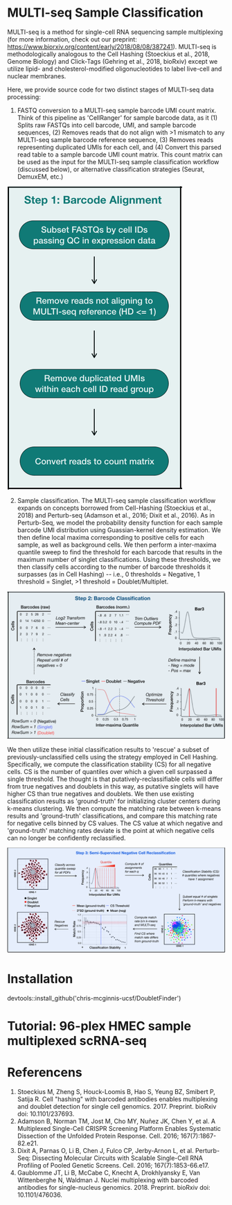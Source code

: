 # MULTI-seq Sample Classification
MULTI-seq is a method for single-cell RNA sequencing sample multiplexing (for more information, check out our preprint: https://www.biorxiv.org/content/early/2018/08/08/387241). MULTI-seq is methodologically analogous to the Cell Hashing (Stoeckius et al., 2018, Genome Biology) and Click-Tags (Gehring et al., 2018, bioRxiv) except we utilize lipid- and cholesterol-modified oligonucleotides to label live-cell and nuclear membranes.

Here, we provide source code for two distinct stages of MULTI-seq data processing:

1. FASTQ conversion to a MULTI-seq sample barcode UMI count matrix. Think of this pipeline as 'CellRanger' for sample barcode data, as it (1) Splits raw FASTQs into cell barcode, UMI, and sample barcode sequences, (2) Removes reads that do not align with >1 mismatch to any MULTI-seq sample barcode reference sequence, (3) Removes reads representing duplicated UMIs for each cell, and (4) Convert this parsed read table to a sample barcode UMI count matrix. This count matrix can be used as the input for the MULTI-seq sample classification workflow (discussed below), or alternative classification strategies (Seurat, DemuxEM, etc.)

![alternativetext](/Figures/MULTIseq_Alignment.png)

2. Sample classification. The MULTI-seq sample classification workflow expands on concepts borrowed from Cell-Hashing (Stoeckius et al., 2018) and Perturb-seq (Adamson et al., 2016; Dixit et al., 2016). As in Perturb-Seq, we model the probability density function for each sample barcode UMI distribution using Guassian-kernel density estimation. We then define local maxima corresponding to positive cells for each sample, as well as background cells. We then perform a inter-maxima quantile sweep to find the threshold for each barcode that results in the maximum number of singlet classifications. Using these thresholds, we then classify cells according to the number of barcode thresholds it surpasses (as in Cell Hashing) -- i.e., 0 thresholds = Negative, 1 threshold = Singlet, >1 threshold = Doublet/Multiplet.

![alternativetext](/Figures/MULTIseq_ClassificationWorkflow.png)

We then utilize these initial classification results to 'rescue' a subset of previously-unclassified cells using the strategy employed in Cell Hashing. Specifically, we compute the classification stability (CS) for all negative cells. CS is the number of quantiles over which a given cell surpassed a single threshold. The thought is that putatively-reclassifiable cells will differ from true negatives and doublets in this way, as putative singlets will have higher CS than true negatives and doublets. We then use existing classification results as 'ground-truth' for initializing cluster centers during k-means clustering. We then compute the matching rate between k-means results and 'ground-truth' classifications, and compare this matching rate for negative cells binned by CS values. The CS value at which negative and 'ground-truth' matching rates deviate is the point at which negative cells can no longer be confidently reclassified.

![alternativetext](/Figures/MULTIseq_NegativeCellReclassification.png)

# Installation
devtools::install_github('chris-mcginnis-ucsf/DoubletFinder')

# Tutorial: 96-plex HMEC sample multiplexed scRNA-seq

# Referencens
1. Stoeckius M, Zheng S, Houck-Loomis B, Hao S, Yeung BZ, Smibert P, Satija R. Cell "hashing" with barcoded antibodies enables multiplexing and doublet detection for single cell genomics. 2017. Preprint. bioRxiv doi: 10.1101/237693.
2. Adamson B, Norman TM, Jost M, Cho MY, Nuñez JK, Chen Y, et al. A Multiplexed Single-Cell CRISPR Screening Platform Enables Systematic Dissection of the Unfolded Protein Response. Cell. 2016; 167(7):1867-82.e21.
3. Dixit A, Parnas O, Li B, Chen J, Fulco CP, Jerby-Arnon L, et al. Perturb-Seq: Dissecting Molecular Circuits with Scalable Single-Cell RNA Profiling of Pooled Genetic Screens. Cell. 2016; 167(7):1853-66.e17.
4. Gaublomme JT, Li B, McCabe C, Knecht A, Drokhlyansky E, Van Wittenberghe N, Waldman J. Nuclei multiplexing with barcoded antibodies for single-nucleus genomics. 2018. Preprint. bioRxiv doi: 10.1101/476036.
